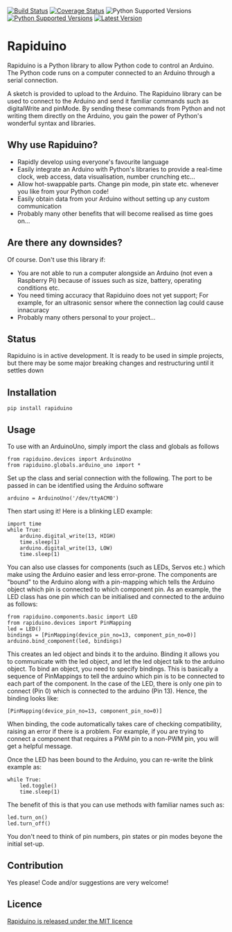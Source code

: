 [![Build Status](https://travis-ci.org/samwedge/rapiduino.svg?branch=master)](https://travis-ci.org/samwedge/rapiduino)
[![Coverage Status](https://coveralls.io/repos/github/samwedge/rapiduino/badge.svg?branch=master)](https://coveralls.io/github/samwedge/rapiduino?branch=master)
![Python Supported Versions](https://img.shields.io/pypi/pyversions/rapiduino)
[![Python Supported Versions](https://img.shields.io/pypi/l/rapiduino)](https://github.com/samwedge/rapiduino/blob/master/LICENSE)
[![Latest Version](https://img.shields.io/pypi/v/rapiduino)](https://pypi.org/project/rapiduino/)

# Rapiduino

Rapiduino is a Python library to allow Python code to control an Arduino.
The Python code runs on a computer connected to an Arduino through a serial connection.

A sketch is provided to upload to the Arduino.
The Rapiduino library can be used to connect to the Arduino and send it familiar commands such as digitalWrite and pinMode.
By sending these commands from Python and not writing them directly on the Arduino, you gain the power of Python's wonderful syntax and libraries. 

## Why use Rapiduino?

* Rapidly develop using everyone's favourite language
* Easily integrate an Arduino with Python's libraries to provide a real-time clock, web access, data visualisation, number crunching etc...
* Allow hot-swappable parts. Change pin mode, pin state etc. whenever you like from your Python code!
* Easily obtain data from your Arduino without setting up any custom communication
* Probably many other benefits that will become realised as time goes on...


## Are there any downsides?

Of course. Don't use this library if:
* You are not able to run a computer alongside an Arduino (not even a Raspberry Pi) because of issues such as size, battery, operating conditions etc.
* You need timing accuracy that Rapiduino does not yet support; For example, for an ultrasonic sensor where the connection lag could cause innacuracy
* Probably many others personal to your project...


## Status

Rapiduino is in active development.
It is ready to be used in simple projects, but there may be some major breaking changes and restructuring until it settles down


## Installation

    pip install rapiduino


## Usage

To use with an ArduinoUno, simply import the class and globals as follows

    from rapiduino.devices import ArduinoUno
    from rapiduino.globals.arduino_uno import *

Set up the class and serial connection with the following. The port to be passed in can be identified using the Arduino software

    arduino = ArduinoUno('/dev/ttyACM0')
    
Then start using it! Here is a blinking LED example:
    
    import time
    while True:
        arduino.digital_write(13, HIGH)
        time.sleep(1)
        arduino.digital_write(13, LOW)
        time.sleep(1)
        
You can also use classes for components (such as LEDs, Servos etc.) which make using the Arduino easier and less error-prone.
The components are "bound" to the Arduino along with a pin-mapping which tells the Arduino object which pin is connected
to which component pin. As an example, the LED class has one pin which can be initialised and connected to the arduino
as follows:

    from rapiduino.components.basic import LED
    from rapiduino.devices import PinMapping
    led = LED()
    bindings = [PinMapping(device_pin_no=13, component_pin_no=0)]
    arduino.bind_component(led, bindings)
    
This creates an led object and binds it to the arduino. Binding it allows you to communicate with the led object, and let
the led object talk to the arduino object. To bind an object, you need to specify bindings. This is basically a sequence of
PinMappings to tell the arduino which pin is to be connected to each part of the component. In the case of the LED, there is
only one pin to connect (Pin 0) which is connected to the arduino (Pin 13). Hence, the binding looks like:

    [PinMapping(device_pin_no=13, component_pin_no=0)]
    
When binding, the code automatically takes care of checking compatibility, raising an error if there is a problem. For
example, if you are trying to connect a component that requires a PWM pin to a non-PWM pin, you will get a helpful message.

Once the LED has been bound to the Arduino, you can re-write the blink example as:

    while True:
        led.toggle()
        time.sleep(1)

The benefit of this is that you can use methods with familiar names such as:

    led.turn_on()
    led.turn_off()
    
You don't need to think of pin numbers, pin states or pin modes beyone the initial set-up.


## Contribution

Yes please! Code and/or suggestions are very welcome!


## Licence

[Rapiduino is released under the MIT licence](https://github.com/samwedge/rapiduino/blob/master/LICENSE)